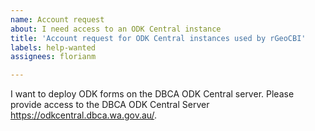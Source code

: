 ```yaml
---
name: Account request
about: I need access to an ODK Central instance
title: 'Account request for ODK Central instances used by rGeoCBI'
labels: help-wanted
assignees: florianm

---
```

I want to deploy ODK forms on the DBCA ODK Central server.
Please provide access to the DBCA ODK Central Server <https://odkcentral.dbca.wa.gov.au/>.

